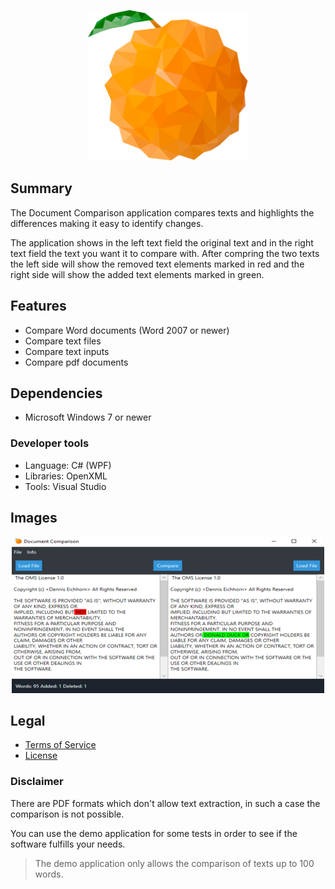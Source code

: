 <p align="center"><img src="https://raw.githubusercontent.com/Karaka-Management/Assets/master/art/logo.png" width="256" alt="Logo"></p>

## Summary

The Document Comparison application compares texts and highlights the differences making it easy to identify changes.

The application shows in the left text field the original text and in the right text field the text you want it to compare with. After compring the two texts the left side will show the removed text elements marked in red and the right side will show the added text elements marked in green.

## Features

* Compare Word documents (Word 2007 or newer)
* Compare text files
* Compare text inputs
* Compare pdf documents

## Dependencies

* Microsoft Windows 7 or newer

### Developer tools

* Language: C# (WPF)
* Libraries: OpenXML
* Tools: Visual Studio

## Images

<p align="center"><img src="img/Document_Comparison_splash.png" alt="UI"></p>

## Legal

* [Terms of Service](https://jingga.app/en/terms)
* [License](https://github.com/Karaka-Management/DocumentComparisonApp/blob/master/LICENSE.txt)

### Disclaimer

There are PDF formats which don't allow text extraction, in such a case the comparison is not possible.

You can use the demo application for some tests in order to see if the software fulfills your needs.

> The demo application only allows the comparison of texts up to 100 words.

